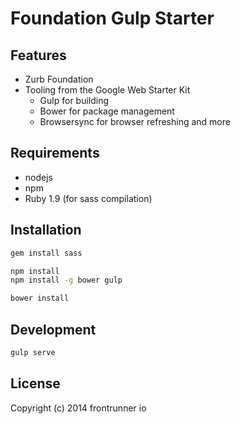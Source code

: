 # Foundation Gulp Starter

## Features

- Zurb Foundation
- Tooling from the Google Web Starter Kit
  - Gulp for building
  - Bower for package management
  - Browsersync for browser refreshing and more

## Requirements

- nodejs
- npm
- Ruby 1.9 (for sass compilation)

## Installation

```bash
gem install sass

npm install
npm install -g bower gulp

bower install
```

## Development

```bash
gulp serve
```

## License

Copyright (c) 2014 frontrunner io

